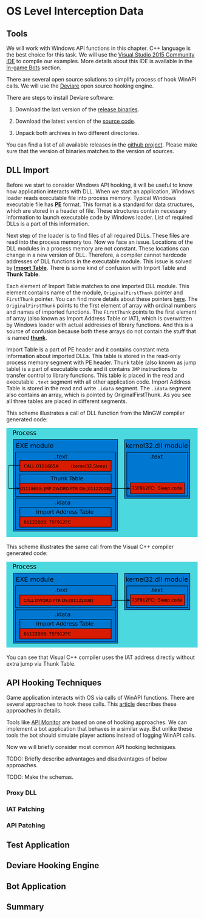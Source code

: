 # OS Level Interception Data

## Tools

We will work with Windows API functions in this chapter. C++ language is the best choice for this task. We will use the [Visual Studio 2015 Community IDE](https://www.visualstudio.com/en-us/products/visual-studio-express-vs.aspx#) to compile our examples. More details about this IDE is available in the [In-game Bots](../InGameBots/tools.md) section.

There are several open source solutions to simplify process of hook WinAPI calls. We will use the [Deviare](http://www.nektra.com/products/deviare-api-hook-windows/) open source hooking engine.

There are steps to install Deviare software:

1. Download the last version of the [release binaries](https://github.com/nektra/Deviare2/releases/download/v2.8.0/Deviare.2.8.0.zip).

2. Download the latest version of the [source code](https://github.com/nektra/Deviare2/archive/v2.8.0.zip).

3. Unpack both archives in two different directories.

You can find a list of all available releases in the [github project](https://github.com/nektra/Deviare2/releases). Please make sure that the version of binaries matches to the version of sources.

## DLL Import

Before we start to consider Windows API hooking, it will be useful to know how application interacts with DLL. When we start an application, Windows loader reads executable file into process memory. Typical Windows executable file has [**PE**](https://msdn.microsoft.com/en-us/library/ms809762.aspx) format. This format is a standard for data structures, which are stored in a header of file. These structures contain necessary information to launch executable code by Windows loader. List of required DLLs is a part of this information.

Next step of the loader is to find files of all required DLLs. These files are read into the process memory too. Now we face an issue. Locations of the DLL modules in a process memory are not constant. These locations can change in a new version of DLL. Therefore, a compiler cannot hardcode addresses of DLL functions in the executable module. This issue is solved by [**Import Table**](http://sandsprite.com/CodeStuff/Understanding_imports.html). There is some kind of confusion with Import Table and **Thunk Table**.

Each element of Import Table matches to one imported DLL module. This element contains name of the module, `OriginalFirstThunk` pointer and `FirstThunk` pointer. You can find more details about these pointers [here](http://ntcore.com/files/inject2it.htm). The `OriginalFirstThunk` points to the first element of array with ordinal numbers and names of imported functions. The `FirstThunk` points to the first element of array (also known as Import Address Table or IAT), which is overwritten by Windows loader with actual addresses of library functions. And this is a source of confusion because both these arrays do not contain the stuff that is named [**thunk**](https://en.wikipedia.org/wiki/Thunk#Overlays_and_dynamic_linking).

Import Table is a part of PE header and it contains constant meta information about imported DLLs. This table is stored in the read-only process memory segment with PE header. Thunk table (also known as jump table) is a part of executable code and it contains `JMP` instructions to transfer control to library functions. This table is placed in the read and executable `.text` segment with all other application code. Import Address Table is stored in the read and write `.idata` segment. The `.idata` segment also contains an array, which is pointed by OriginalFirstThunk. As you see all three tables are placed in different segments.

This scheme illustrates a call of DLL function from the MinGW compiler generated code:

![DLL call MinGW](dll-call-mingw.png)

This scheme illustrates the same call from the Visual C++ compiler generated code:

![DLL call Visual C++](dll-call-visual-cpp.png)

You can see that Visual C++ compiler uses the IAT address directly without extra jump via Thunk Table.

## API Hooking Techniques

Game application interacts with OS via calls of WinAPI functions. There are several approaches to hook these calls. This [article](http://www.internals.com/articles/apispy/apispy.htm) describes these approaches in details.

Tools like [API Monitor](../ClickerBots/tools.md) are based on one of hooking approaches. We can implement a bot application that behaves in a similar way. But unlike these tools the bot should simulate player actions instead of logging WinAPI calls.

Now we will briefly consider most common API hooking techniques. 

TODO: Briefly describe advantages and disadvantages of below approaches.

TODO: Make the schemas.

### Proxy DLL

### IAT Patching

### API Patching

## Test Application

## Deviare Hooking Engine

## Bot Application

## Summary